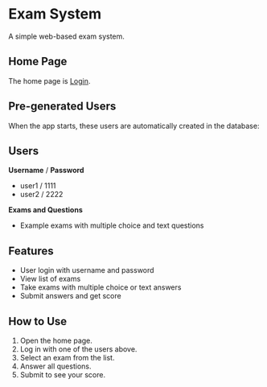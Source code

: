 # Exam System

A simple web-based exam system.

## Home Page
The home page is [Login](http://localhost:8080/static/login.html).

## Pre-generated Users
When the app starts, these users are automatically created in the database:
## Users
**Username** / **Password**
- user1 / 1111
- user2 / 2222

**Exams and Questions**
- Example exams with multiple choice and text questions

## Features
- User login with username and password
- View list of exams
- Take exams with multiple choice or text answers
- Submit answers and get score

## How to Use
1. Open the home page.
2. Log in with one of the users above.
3. Select an exam from the list.
4. Answer all questions.
5. Submit to see your score.
